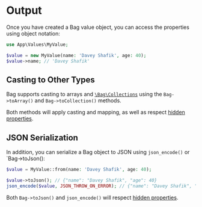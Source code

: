 # Output

Once you have created a Bag value object, you can access the properties using object notation:

```php
use App\Values\MyValue;

$value = new MyValue(name: 'Davey Shafik', age: 40);
$value->name; // 'Davey Shafik'
```

## Casting to Other Types

Bag supports casting to arrays and [`\Bag\Collections`](/collections##extending-laravel-collections) using the
`Bag->toArray()` and `Bag->toCollection()` methods.

Both methods will apply casting and mapping, as well as respect [hidden properties](/hidden).

## JSON Serialization

In addition, you can serialize a Bag object to JSON using `json_encode()` or `Bag->toJson():

```php
$value = MyValue::from(name: 'Davey Shafik', age: 40);

$value->toJson(); // {"name": "Davey Shafik", "age": 40}
json_encode($value, JSON_THROW_ON_ERROR); // {"name": "Davey Shafik", "age": 40}
```

Both `Bag->toJson()` and `json_encode()` will respect [hidden properties](/hidden).
